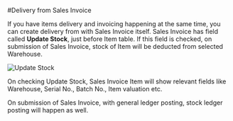 <!-- add-breadcrumbs -->
#Delivery from Sales Invoice

If you have items delivery and invoicing happening at the same time, you can create delivery from with Sales Invoice itself. Sales Invoice has field called **Update Stock**, just before Item table. If this field is checked, on submission of Sales Invoice, stock of Item will be deducted from selected Warehouse.

<img alt="Update Stock" class="screenshot" src="{{docs_base_url}}/assets/img/articles/update-stock.png">

On checking Update Stock, Sales Invoice Item will show relevant fields like Warehouse, Serial No., Batch No., Item valuation etc.

On submission of Sales Invoice, with general ledger posting, stock ledger posting will happen as well.
